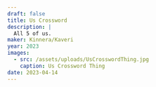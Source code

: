 ```yaml
---
draft: false
title: Us Crossword
description: |
  All 5 of us.
maker: Kinnera/Kaveri
year: 2023
images:
  - src: /assets/uploads/UsCrosswordThing.jpg
    caption: Us Crossword Thing
date: 2023-04-14
---
```

